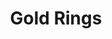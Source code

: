 ---
layout: product
title: Gold Rings
meta: These are gold rings. 
type: ring
image: rings/goldrings.jpg
quantity: 0
stock: OUT OF STOCK
price: $14.50
---